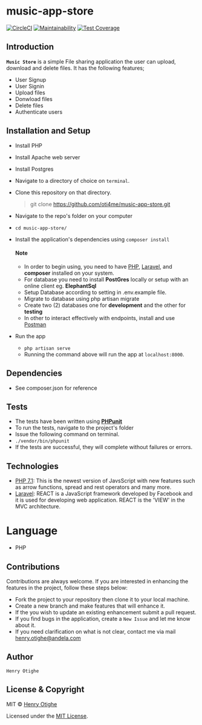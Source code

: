 # music-app-store

[![CircleCI](https://circleci.com/gh/oti4me/music-app-store/tree/develop.svg?style=svg)](https://circleci.com/gh/oti4me/music-app-store/tree/develop)
[![Maintainability](https://api.codeclimate.com/v1/badges/7697474c1ed2f478b86e/maintainability)](https://codeclimate.com/github/oti4me/music-app-store/maintainability)
[![Test Coverage](https://api.codeclimate.com/v1/badges/7697474c1ed2f478b86e/test_coverage)](https://codeclimate.com/github/oti4me/music-app-store/test_coverage)

## Introduction
**`Music Store`** is a simple File sharing application the user can upload, download and delete files. It has the following features; 
* User Signup
* User Signin
* Upload files
* Donwload files
* Delete files
* Authenticate users


## Installation and Setup
*  Install PHP
*  Install Apache web server
*  Install Postgres
*  Navigate to a directory of choice on `terminal`.
*  Clone this repository on that directory.

    > git clone https://github.com/oti4me/music-app-store.git

*  Navigate to the repo's folder on your computer
  *  `cd music-app-store/`
* Install the application's dependencies using `composer install`

  #### Note
  * In order to begin using, you need to have [PHP](www.php.net/), [Laravel](https://laravel.com/), and **composer** installed on your system.
  * For database you need to install __PostGres__ locally or setup with an online client eg. **ElephantSql**
  * Setup Database according to setting in .env.example file.
  * Migrate to database using php artisan migrate
  * Create two (2) databases one for __development__ and the other for **testing**
  * In other to interact effectively with endpoints, install and use [Postman](https://www.getpostman.com/)

* Run the app
  *  `php artisan serve`
  *  Running the command above will run the app at `localhost:8000`.

## Dependencies
* See composer.json for reference

## Tests
*  The tests have been written using **[PHPunit](https://phpunit.de/)** 
*  To run the tests, navigate to the project's folder
*  Issue the following command on terminal.
  *  `./vendor/bin/phpunit`
*  If the tests are successful, they will complete without failures or errors.

## Technologies
 * [PHP 7.1](www.php.net/): This is the newest version of JavsScript with new features such as arrow functions, spread and rest operators and many more.
 * [Laravel](https://laravel.com/): REACT is a JavaScript framework developed by Facebook and it is used for developing web application. REACT is the 'VIEW' in the MVC architecture.

# Language
- PHP

## Contributions
 Contributions are always welcome. If you are interested in enhancing the features in the project, follow these steps below:
 + Fork the project to your repository then clone it to your local machine.
 + Create a new branch and make features that will enhance it.
 + If the you wish to update an existing enhancement submit a pull request.
 + If you find bugs in the application, create a `New Issue` and let me know about it.
 + If you need clarification on what is not clear, contact me via mail [henry.otighe@andela.com](mailto:henry.otighe@andela.com)

## Author
    Henry Otighe

## License & Copyright
MIT © [Henry Otighe](https://github.com/oti4me)

Licensed under the [MIT License](https://github.com/oti4me/music-app-store/blob/develop/LICENSE).
